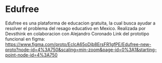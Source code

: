 # Edufree
Edufree es una plataforma de educacion gratuita, la cual busca ayudar a resolver el problema del resago educativo en Mexico. Realizada por Devsthink en colaboracion con Alejandro Coronado
Link del prototipo funcional en figma: https://www.figma.com/proto/EclcA65oDjb8ErsFR1gfPE/Edufree-new-proto?node-id=4%3A750&scaling=min-zoom&page-id=0%3A1&starting-point-node-id=4%3A750
